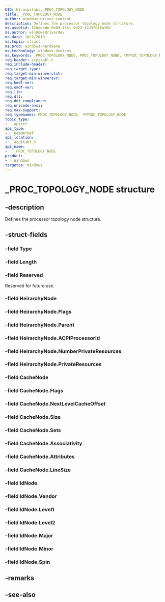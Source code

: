 ```yaml
---
UID: NS:acpitabl._PROC_TOPOLOGY_NODE
title: _PROC_TOPOLOGY_NODE
author: windows-driver-content
description: Defines the processor topology node structure.
ms.assetid: f26eebde-0e00-4351-9d22-12d37e15af6b
ms.author: windowsdriverdev
ms.date: 10/1/2018
ms.topic: struct
ms.prod: windows-hardware
ms.technology: windows-devices
ms.keywords: _PROC_TOPOLOGY_NODE, PROC_TOPOLOGY_NODE, *PPROC_TOPOLOGY_NODE, 
req.header: acpitabl.h
req.include-header:
req.target-type:
req.target-min-winverclnt:
req.target-min-winversvr:
req.kmdf-ver:
req.umdf-ver:
req.lib:
req.dll:
req.ddi-compliance:
req.unicode-ansi:
req.max-support:
req.typenames: PROC_TOPOLOGY_NODE, *PPROC_TOPOLOGY_NODE
topic_type: 
-	apiref
api_type: 
-	HeaderDef
api_location: 
-	acpitabl.h
api_name: 
-	_PROC_TOPOLOGY_NODE
product:
-	Windows
targetos: Windows
---
```


# _PROC_TOPOLOGY_NODE structure

## -description

Defines the processor topology node structure.

## -struct-fields

### -field Type
 
### -field Length
 
### -field Reserved

Reserved for future use.
 
### -field HeirarchyNode
 
### -field HeirarchyNode.Flags
 
### -field HeirarchyNode.Parent
 
### -field HeirarchyNode.ACPIProcessorId
 
### -field HeirarchyNode.NumberPrivateResources
 
### -field HeirarchyNode.PrivateResources
 
### -field CacheNode
 
### -field CacheNode.Flags
 
### -field CacheNode.NextLevelCacheOffset
 
### -field CacheNode.Size
 
### -field CacheNode.Sets
 
### -field CacheNode.Associativity
 
### -field CacheNode.Attributes
 
### -field CacheNode.LineSize
 
### -field IdNode
 
### -field IdNode.Vendor
 
### -field IdNode.Level1
 
### -field IdNode.Level2
 
### -field IdNode.Major
 
### -field IdNode.Minor
 
### -field IdNode.Spin
 

## -remarks

## -see-also